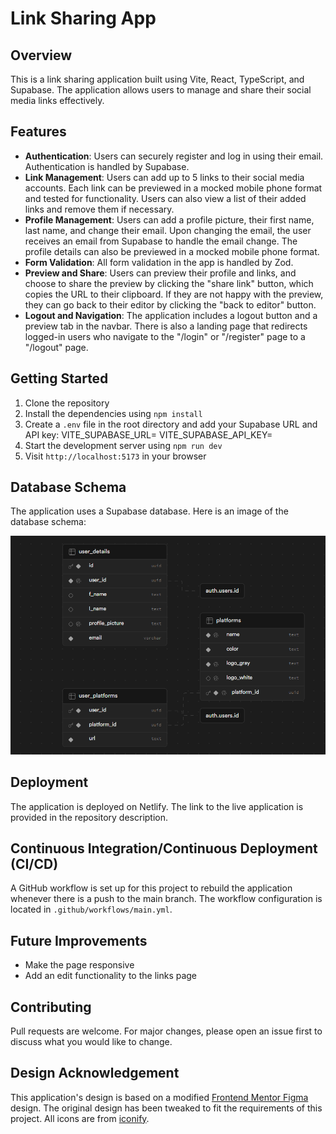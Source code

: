 # Link Sharing App

## Overview

This is a link sharing application built using Vite, React, TypeScript, and Supabase. The application allows users to manage and share their social media links effectively.

## Features

- **Authentication**: Users can securely register and log in using their email. Authentication is handled by Supabase.
- **Link Management**: Users can add up to 5 links to their social media accounts. Each link can be previewed in a mocked mobile phone format and tested for functionality. Users can also view a list of their added links and remove them if necessary.
- **Profile Management**: Users can add a profile picture, their first name, last name, and change their email. Upon changing the email, the user receives an email from Supabase to handle the email change. The profile details can also be previewed in a mocked mobile phone format.
- **Form Validation**: All form validation in the app is handled by Zod.
- **Preview and Share**: Users can preview their profile and links, and choose to share the preview by clicking the "share link" button, which copies the URL to their clipboard. If they are not happy with the preview, they can go back to their editor by clicking the "back to editor" button.
- **Logout and Navigation**: The application includes a logout button and a preview tab in the navbar. There is also a landing page that redirects logged-in users who navigate to the "/login" or "/register" page to a "/logout" page.

## Getting Started

1. Clone the repository
2. Install the dependencies using `npm install`
3. Create a `.env` file in the root directory and add your Supabase URL and API key:
   VITE_SUPABASE_URL=<Your Supabase URL> VITE_SUPABASE_API_KEY=<Your Supabase API Key>
4. Start the development server using `npm run dev`
5. Visit `http://localhost:5173` in your browser

## Database Schema

The application uses a Supabase database. Here is an image of the database schema:

![Database Schema](public/image.png)

## Deployment

The application is deployed on Netlify. The link to the live application is provided in the repository description.

## Continuous Integration/Continuous Deployment (CI/CD)

A GitHub workflow is set up for this project to rebuild the application whenever there is a push to the main branch. The workflow configuration is located in `.github/workflows/main.yml`.

## Future Improvements

- Make the page responsive
- Add an edit functionality to the links page

## Contributing

Pull requests are welcome. For major changes, please open an issue first to discuss what you would like to change.

## Design Acknowledgement

This application's design is based on a modified [Frontend Mentor Figma](https://www.frontendmentor.io/challenges/linksharing-app-Fbt7yweGsT) design. The original design has been tweaked to fit the requirements of this project.
All icons are from [iconify](https://icon-sets.iconify.design/).
